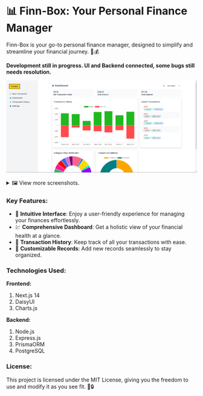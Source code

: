 # 📊 Finn-Box: Your Personal Finance Manager

Finn-Box is your go-to personal finance manager, designed to simplify and streamline your financial journey. 💼💰

**Development still in progress. UI and Backend connected, some bugs still needs resolution.**

![Dashboard Image](./assets/dashboard-1.png)

<details>
<summary>🖼️ View more screenshots.</summary>
<br>

![Dashboard Image](./assets/dashboard-2.png)
![Transaction History](./assets/transaction-history.png)
![Add new record](./assets/record-new-transction.png) 
![Settings](./assets/settings.png)
![Auth](./assets/auth.png)

</details>


### Key Features:
- 🌟 **Intuitive Interface**: Enjoy a user-friendly experience for managing your finances effortlessly. 
- 💹 **Comprehensive Dashboard**: Get a holistic view of your financial health at a glance. 
- 📅 **Transaction History**: Keep track of all your transactions with ease. 
- 📝 **Customizable Records**: Add new records seamlessly to stay organized. 

### Technologies Used:
**Frontend:**
1. Next.js 14
2. DaisyUI
3. Charts.js

**Backend:**
1. Node.js
2. Express.js
3. PrismaORM
4. PostgreSQL

### License:
This project is licensed under the MIT License, giving you the freedom to use and modify it as you see fit. 📜🔒
